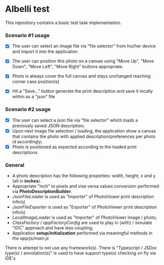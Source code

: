 # Albelli test

This repository contains a basic test task implementation.

### Scenario #1 usage 
- [x] The user can select an image file via "file selector" from his/her device and import it into the application
- [x] The user can position this photo on a canvas using "Move Up", "Move Down", "Move Left", "Move Right" buttons appropriate.
- [x] Photo is always cover the full canvas and stays unchanged reaching corner case position(s) 
- [x] Hit a "Save..." button generate the print description and save it locally within as a "json" file


### Scenario #2 usage
- [x] The user can select a json file via "file selector" which loads a previously saved JSON description; 
- [x] Upon next image file selection / loading, the application show a canvas that contains the photo with applied description/preferences per photo id accordingly;
- [x] Photo is positioned as expected according to the loaded print descriptions

### General
* A photo description has the following properties: width, height, x and y (all in **inches**).
* Appropriate "inch" to pixels and vise versa values conversion performed via **PhotoDescriptionBuilder**.
* *JsonFileLoader* is used as "Importer" of *PhotoViewer* print description info(s)
* *JsonFileExporter* is used as "Exporter" of *PhotoViewer* print description info(s)
* *LocalImageLoader* is used as "Importer" of *PhotoViewer* image / photo;
* *ClassFactory* / *appFactoryConfig* are used to play in (with) / simulate "IOC" approach and have less coupling;
* Application **setup/initialization** performed via meaningful methods in the *app/js/main.js*


There is attempt to not use any framework(s). 
There is "Typescript / JSDoc type(s) / annotation(s)" is used to have support type(s) checking on fly via IDE's 
